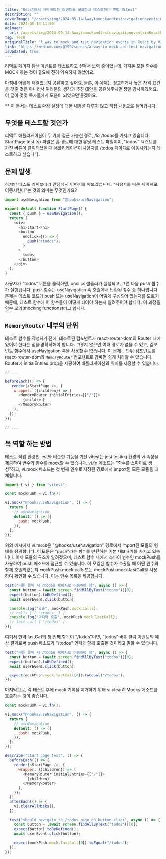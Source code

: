 ```yaml
---
title: "React에서 네비게이션 이벤트를 모의하고 테스트하는 방법 Vitest"
description: ""
coverImage: "/assets/img/2024-05-14-AwaytomockandtestnavigationeventsinReactbyVitest_0.png"
date: 2024-05-14 11:50
ogImage: 
  url: /assets/img/2024-05-14-AwaytomockandtestnavigationeventsinReactbyVitest_0.png
tag: Tech
originalTitle: "A way to mock and test navigation events in React by Vitest"
link: "https://medium.com/@1992season/a-way-to-mock-and-test-navigation-events-in-react-by-vitest-c59f9c8ccc0b"
isUpdated: true
---
```





리액트 페이지 탐색 이벤트를 테스트하고 싶어서 노력 중이었는데, 가져온 모듈 함수를 MOCK 하는 것이 필요해 전혀 익숙하지 않았어요. 

마침내 어떻게 해결했는지 공유하고 싶어요. 물론, 이 예제는 정교하거나 높은 자격 요건을 갖춘 것은 아니라서 여러분의 생각과 추천 대안을 공유해주시면 정말 감사하겠어요. 이 글이 몇몇 독자들에게 도움이 되었으면 좋겠어요.

** 이 문서는 테스트 환경 설정에 대한 내용을 다루지 않고 직접 내용으로 들어갑니다.

## 무엇을 테스트할 것인가



리액트 애플리케이션이 두 가지 접근 가능한 경로, /와 /todos를 가지고 있습니다. StartPage.test.tsx 파일은 홈 경로에 대한 유닛 테스트 파일이며, "todos" 텍스트를 가진 버튼이 클릭되었을 때 애플리케이션이 사용자를 /todos 페이지로 이동시키는지 테스트하고 싶습니다.

## 문제 발생

하지만 테스트 라이브러리 관점에서 이야기를 해보겠습니다. "사용자를 다른 페이지로 이동시킨다"는 것의 의미는 무엇인가요?

```js
import useNavigation from "@hooks/useNavigation";

export default function StartPage() {
  const { push } = useNavigation();
  return (
    <div>
      <h1>start</h1>
      <button
        onClick={() => {
          push("/todos");
        }
      >
        todos
      </button>
    </div>
  );
}
```



사용자가 "todos" 버튼을 클릭하면, onclick 핸들러가 실행되고, 그런 다음 push 함수가 실행됩니다. push 함수는 useNavigation 훅 호출에서 반환된 함수 중 하나입니다. 문제는 테스트 코드가 push 또는 useNavigation이 어떻게 구성되어 있는지를 모르기 때문에, 테스트 함수에 이 함수들이 어떻게 되어야 하는지 알려주어야 합니다. 이 과정을 함수 모의(mocking functions)라고 합니다.

## `MemoryRouter` 내부의 단위

테스트 함수를 작성하기 전에, 테스트된 컴포넌트가 react-router-dom의 Router 내에 있어야 한다는 점을 명확히해야 합니다. 그렇지 않으면 여러 경로가 없을 수 있고, 컴포넌트 함수에서 useNavigation 훅을 사용할 수 없습니다. 이 문제는 단위 컴포넌트를 react-router-dom의 `MemoryRouter` 컴포넌트로 감싸면 쉽게 처리할 수 있습니다. Router에 initialEntries prop을 제공하여 애플리케이션의 위치를 지정할 수 있습니다.

```js
// ...

beforeEach(() => {
   render(<StartPage />, {
    wrapper: ({children}) => (
      <MemoryRouter initialEntries={["/"]}>
        {children}
      </MemoryRouter>
    ),
  });
});

// ...
```



## 목 역할 하는 방법

테스트 작업 환경인 jest와 비슷한 기능을 가진 vitest는 jest testing 환경의 vi 속성을 제공하여 변수와 함수를 mock할 수 있습니다. vi.fn 메소드는 "함수를 스파이로 생성"하고, vi.mock 메소드는 첫 번째 인수로 지정된 경로에서 import된 모든 모듈을 대체합니다.

```js
import { vi } from "vitest";

const mockPush = vi.fn();

vi.mock("@hooks/useNavigation", () => {
  return {
    // useNavigation
    default: () => ({
      push: mockPush,
    }),
  };
});
```

위의 예시에서 vi.mock은 "@hooks/useNavigation" 경로에서 import된 모듈의 형태를 정의합니다. 이 모듈은 "push"라는 함수를 반환하는 기본 내보내기를 가지고 있습니다. 이제 모듈의 구조가 알려졌으며, 테스트 함수 내에서 스파이 변수인 mockPush를 사용하여 push 메소드에 접근할 수 있습니다. 이 모킹된 함수가 호출될 때 어떤 인수와 함께 호출되었는지 mockPush.mock.calls 또는 mockPush.mock.lastCall을 사용하여 확인할 수 있습니다. 이는 인수 목록을 제공합니다.



```js
test("버튼 클릭 시 /todos 페이지로 이동해야 함", async () => {
  const button = (await screen.findAllByText("todos"))[0];
  expect(button).toBeDefined();
  await userEvent.click(button);

  console.log("호출", mockPush.mock.calls);
  // calls [ [ '/todos' ] ]
  console.log("마지막 호출", mockPush.mock.lastCall);
  // last call [ '/todos' ]
});
```

여기서 만약 lastCall의 첫 번째 항목이 "/todos"이면, "todos" 버튼 클릭 이벤트의 예상 결과로써 push 메소드가 "/todos" 인자와 함께 호출된 것이라고 말할 수 있습니다.

```js
test("버튼 클릭 시 /todos 페이지로 이동해야 함", async () => {
  const button = (await screen.findAllByText("todos"))[0];
  expect(button).toBeDefined();
  await userEvent.click(button);

  expect(mockPush.mock.lastCall[0]).toEqual("/todos");
});
```

마지막으로, 각 테스트 후에 mock 기록을 제거하기 위해 vi.clearAllMocks 메소드를 호출하는 것이 좋습니다.



```js
const mockPush = vi.fn();

vi.mock("@hooks/useNavigation", () => {
  return {
    // useNavigation
    default: () => ({
      push: mockPush,
    }),
  };
});

describe("start page test", () => {
  beforeEach(() => {
    render(<StartPage />, {
      wrapper: ({children}) => (
        <MemoryRouter initialEntries={["/"]}>
          {children}
        </MemoryRouter>
      ),
    });
  });
  afterEach(() => {
    vi.clearAllMocks();
  });

  test("should navigate to /todos page on button click", async () => {
    const button = (await screen.findAllByText("todos"))[0];
    expect(button).toBeDefined();
    await userEvent.click(button);

    expect(mockPush.mock.lastCall[0]).toEqual("/todos");
  });
});
```